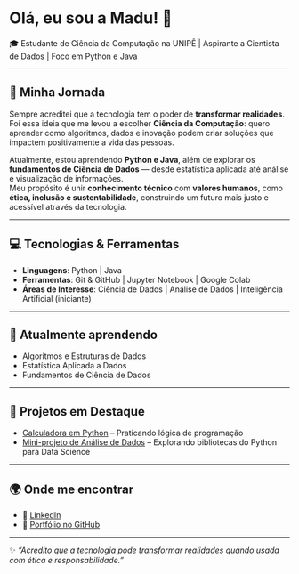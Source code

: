 # Olá, eu sou a Madu! 👋

🎓 Estudante de Ciência da Computação na UNIPÊ | Aspirante a Cientista de Dados | Foco em Python e Java  

---

## 🌸 Minha Jornada  
Sempre acreditei que a tecnologia tem o poder de **transformar realidades**.  
Foi essa ideia que me levou a escolher **Ciência da Computação**: quero aprender como algoritmos, dados e inovação podem criar soluções que impactem positivamente a vida das pessoas.  

Atualmente, estou aprendendo **Python e Java**, além de explorar os **fundamentos de Ciência de Dados** — desde estatística aplicada até análise e visualização de informações.  
Meu propósito é unir **conhecimento técnico** com **valores humanos**, como **ética, inclusão e sustentabilidade**, construindo um futuro mais justo e acessível através da tecnologia.  

---

## 💻 Tecnologias & Ferramentas
- **Linguagens**: Python | Java  
- **Ferramentas**: Git & GitHub | Jupyter Notebook | Google Colab  
- **Áreas de Interesse**: Ciência de Dados | Análise de Dados | Inteligência Artificial (iniciante)  

---

## 🌱 Atualmente aprendendo
- Algoritmos e Estruturas de Dados  
- Estatística Aplicada a Dados  
- Fundamentos de Ciência de Dados  

---

## 📌 Projetos em Destaque
- [Calculadora em Python](link) – Praticando lógica de programação  
- [Mini-projeto de Análise de Dados](link) – Explorando bibliotecas do Python para Data Science  

---

## 🌍 Onde me encontrar
- 💼 [LinkedIn](https://www.linkedin.com/in/maria-eduarda-borges-2866a637a)  
- 📂 [Portfólio no GitHub](https://github.com/alohamadu)  

---

✨ *“Acredito que a tecnologia pode transformar realidades quando usada com ética e responsabilidade.”*
